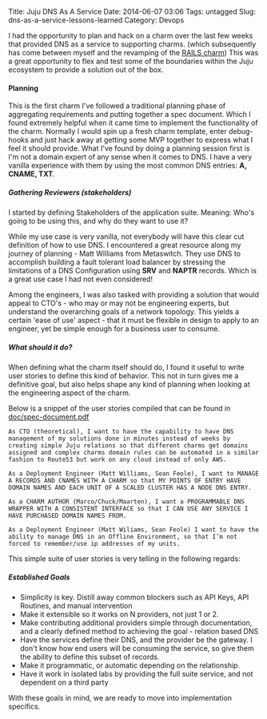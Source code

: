 Title: Juju DNS As A Service
Date: 2014-06-07 03:06
Tags: untagged
Slug: dns-as-a-service-lessons-learned
Category: Devops

I had the opportunity to plan and hack on a charm over the last few weeks that provided DNS as a service to supporting charms. (which subsequently has come between myself and the revamping of the [RAILS charm](/adopt-a-charm/)) This was a great opportunity to flex and test some of the boundaries within the Juju ecosystem to provide a solution out of the box.

#### Planning

This is the first charm I've followed a traditional planning phase of aggregating requirements and putting together a spec document. Which I found extremely helpful when it came time to implement the functionality of the charm. Normally I would spin up a fresh charm template, enter debug-hooks and just hack away at getting some MVP together to express what I feel it should provide. What I've found by doing a planning session first is I'm not a domain expert of any sense when it comes to DNS. I have a very vanilla experience with them by using the most common DNS entries: **A, CNAME, TXT**.

##### Gathering Reviewers (stakeholders)

I started by defining Stakeholders of the application suite. Meaning: Who's going to be using this, and why do they want to use it?

While my use case is very vanilla, not everybody will have this clear cut definition of how to use DNS. I encountered a great resource along my journey of planning - Matt Williams from Metaswitch. They use DNS to accomplish building a fault tolerant load balancer by stressing the limitations of a DNS Configuration using **SRV** and **NAPTR** records. Which is a great use case I had not even considered!

Among the engineers, I was also tasked with providing a solution that would appeal to CTO's - who may or may not be engineering experts, but understand the overarching goals of a network topology. This yields a certain 'ease of use' aspect - that it must be flexible in design to apply to an engineer, yet be simple enough for a business user to consume.

##### What should it do?

When defining what the charm itself should do, I found it useful to write user stories to define this kind of behavior. This not in turn gives me a definitive goal, but also helps shape any kind of planning when looking at the engineering aspect of the charm.

Below is a snippet of the user stories compiled that can be found in [doc/spec-document.pdf](https://github.com/chuckbutler/DNS-Charm/blob/master/docs/spec-document.pdf)


    As CTO (theoretical), I want to have the capability to have DNS management of my solutions done in minutes instead of weeks by creating simple Juju relations so that different charms get domains assigned and complex charms domain rules can be automated in a similar fashion to Route53 but work on any cloud instead of only AWS.

    As a Deployment Engineer (Matt Williams, Sean Feole), I want to MANAGE A RECORDS AND CNAMES WITH A CHARM so that MY POINTS OF ENTRY HAVE DOMAIN NAMES AND EACH UNIT OF A SCALED CLUSTER HAS A NODE DNS ENTRY.

    As a CHARM AUTHOR (Marco/Chuck/Maarten), I want a PROGRAMMABLE DNS WRAPPER WITH A CONSISTENT INTERFACE so that I CAN USE ANY SERVICE I HAVE PURCHASED DOMAIN NAMES FROM.

    As a Deployment Engineer (Matt Wiliams, Sean Feole) I want to have the ability to manage DNS in an Offline Environment, so that I’m not forced to remember/use ip addresses of my units.


This simple suite of user stories is very telling in the following regards:

##### Established Goals

- Simplicity is key. Distill away common blockers such as API Keys, API Routines, and manual intervention
- Make it extensible so it works on N providers, not just 1 or 2.
- Make contributing additional providers simple through documentation, and a clearly defined method to achieving the goal - relation based DNS
- Have the services define their DNS, and the provider be the gateway. I don't know how end users will be consuming the service, so give them the ability to define this subset of records.
- Make it programmatic, or automatic depending on the relationship.
- Have it work in isolated labs by providing the full suite service, and not dependent on a third party

With these goals in mind, we are ready to move into implementation specifics.
